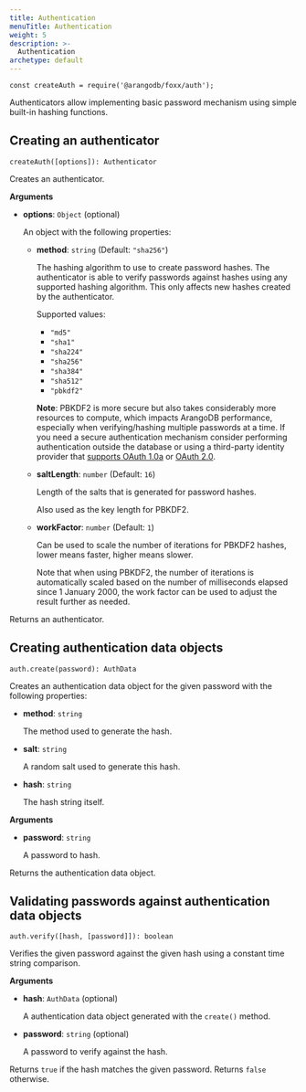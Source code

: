 ```yaml
---
title: Authentication
menuTitle: Authentication
weight: 5
description: >-
  Authentication
archetype: default
---
```

`const createAuth = require('@arangodb/foxx/auth');`

Authenticators allow implementing basic password mechanism using simple
built-in hashing functions.

## Creating an authenticator

`createAuth([options]): Authenticator`

Creates an authenticator.

**Arguments**

* **options**: `Object` (optional)

  An object with the following properties:

  * **method**: `string` (Default: `"sha256"`)

    The hashing algorithm to use to create password hashes.
    The authenticator is able to verify passwords against hashes using
    any supported hashing algorithm. This only affects new hashes created
    by the authenticator.

    Supported values:

    * `"md5"`
    * `"sha1"`
    * `"sha224"`
    * `"sha256"`
    * `"sha384"`
    * `"sha512"`
    * `"pbkdf2"`

    **Note**: PBKDF2 is more secure but also takes considerably more resources
 to compute, which impacts ArangoDB performance, especially when
 verifying/hashing multiple passwords at a time. If you need a secure
 authentication mechanism consider performing authentication outside the database
 or using a third-party identity provider that [supports OAuth 1.0a](oauth-1-0a.md)
 or [OAuth 2.0](oauth-2-0.md).

  * **saltLength**: `number` (Default: `16`)

    Length of the salts that is generated for password hashes.

    Also used as the key length for PBKDF2.

  * **workFactor**: `number` (Default: `1`)

    Can be used to scale the number of iterations for PBKDF2 hashes,
    lower means faster, higher means slower.

    Note that when using PBKDF2, the number of iterations is automatically
    scaled based on the number of milliseconds elapsed since 1 January 2000,
    the work factor can be used to adjust the result further as needed.

Returns an authenticator.

## Creating authentication data objects

`auth.create(password): AuthData`

Creates an authentication data object for the given password with the
following properties:

* **method**: `string`

  The method used to generate the hash.

* **salt**: `string`

  A random salt used to generate this hash.

* **hash**: `string`

  The hash string itself.

**Arguments**

* **password**: `string`

  A password to hash.

Returns the authentication data object.

## Validating passwords against authentication data objects

`auth.verify([hash, [password]]): boolean`

Verifies the given password against the given hash using a constant time
string comparison.

**Arguments**

* **hash**: `AuthData` (optional)

  A authentication data object generated with the `create()` method.

* **password**: `string` (optional)

  A password to verify against the hash.

Returns `true` if the hash matches the given password. Returns `false` otherwise.
